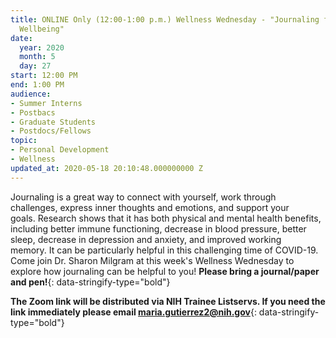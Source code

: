 ```yaml
---
title: ONLINE Only (12:00-1:00 p.m.) Wellness Wednesday - "Journaling for Health &
  Wellbeing"
date:
  year: 2020
  month: 5
  day: 27
start: 12:00 PM
end: 1:00 PM
audience:
- Summer Interns
- Postbacs
- Graduate Students
- Postdocs/Fellows
topic:
- Personal Development
- Wellness
updated_at: 2020-05-18 20:10:48.000000000 Z
---
```

Journaling is a great way to connect with yourself, work through
challenges, express inner thoughts and emotions, and support your
goals. Research shows that it has both physical and mental health
benefits, including better immune functioning, decrease in blood
pressure, better sleep, decrease in depression and anxiety, and improved
working memory. It can be particularly helpful in this challenging time
of COVID-19. Come join Dr. Sharon Milgram at this week\'s Wellness
Wednesday to explore how journaling can be helpful to you! **Please
bring a journal/paper and pen!**{: data-stringify-type="bold"}

****The Zoom link will be distributed via NIH Trainee Listservs. If you
need the link immediately please
email [maria.gutierrez2@nih.gov](mailto:maria.gutierrez2@nih.gov)****{:
data-stringify-type="bold"}
